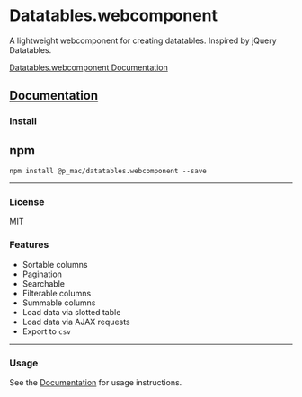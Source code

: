 # Datatables.webcomponent

A lightweight webcomponent for creating datatables. Inspired by jQuery Datatables.

[Datatables.webcomponent Documentation](https://github.com/paulmaclean/datatables.webcomponent/wiki)

[Documentation](https://github.com/paulmaclean/datatables.webcomponent/wiki)
---

### Install

## npm
```
npm install @p_mac/datatables.webcomponent --save
```

---

### License

MIT

### Features

* Sortable columns
* Pagination
* Searchable
* Filterable columns
* Summable columns
* Load data via slotted table
* Load data via AJAX requests
* Export to `csv`

---

### Usage

See the [Documentation](https://github.com/paulmaclean/datatables.webcomponent/wiki) for usage instructions.
